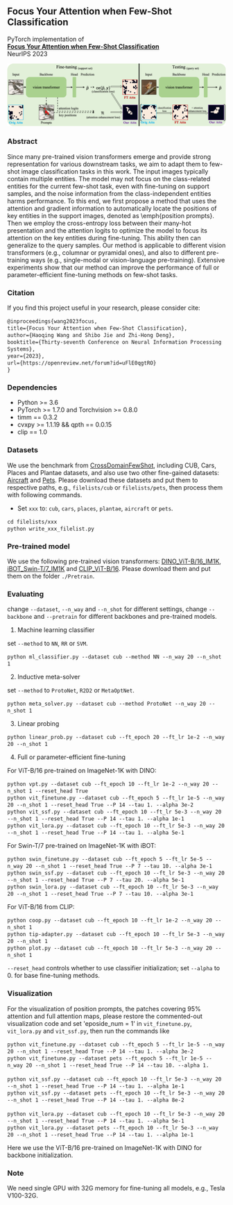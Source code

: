 ## Focus Your Attention when Few-Shot Classification
PyTorch implementation of
<br>
[**Focus Your Attention when Few-Shot Classification**](https://openreview.net/forum?id=uFlE0qgtRO)
<br>
NeurIPS 2023

<p align="center">
  <img src="model.png" width="1000">
</p>

### Abstract

Since many pre-trained vision transformers emerge and provide strong representation for various downstream tasks, we aim to adapt them to few-shot image classification tasks in this work. The input images typically contain multiple entities. The model may not focus on the class-related entities for the current few-shot task, even with fine-tuning on support samples, and the noise information from the class-independent entities harms performance. To this end, we first propose a method that uses the attention and gradient information to automatically locate the positions of key entities in the support images, denoted as \emph{position prompts}. Then we employ the cross-entropy loss between their many-hot presentation and the attention logits to optimize the model to focus its attention on the key entities during fine-tuning. This ability then can generalize to the query samples. Our method is applicable to different vision transformers (e.g., columnar or pyramidal ones), and also to different pre-training ways (e.g., single-modal or vision-language pre-training). Extensive experiments show that our method can improve the performance of full or parameter-efficient fine-tuning methods on few-shot tasks.

### Citation
If you find this project useful in your research, please consider cite:
```
@inproceedings{wang2023focus,
title={Focus Your Attention when Few-Shot Classification},
author={Haoqing Wang and Shibo Jie and Zhi-Hong Deng},
booktitle={Thirty-seventh Conference on Neural Information Processing Systems},
year={2023},
url={https://openreview.net/forum?id=uFlE0qgtRO}
}
```

### Dependencies
* Python >= 3.6
* PyTorch >= 1.7.0 and Torchvision >= 0.8.0
* timm == 0.3.2
* cvxpy >= 1.1.19 && qpth == 0.0.15
* clip == 1.0

### Datasets
We use the benchmark from [CrossDomainFewShot](https://github.com/hytseng0509/CrossDomainFewShot), including CUB, Cars, Places and Plantae datasets, and also use two other fine-gained datasets: [Aircraft](https://www.robots.ox.ac.uk/~vgg/data/fgvc-aircraft/) and [Pets](https://www.robots.ox.ac.uk/~vgg/data/pets/). Please download these datasets and put them to respective paths, e.g., `filelists/cub` or `filelists/pets`, then process them with following commands.
- Set `xxx` to: `cub`, `cars`, `places`, `plantae`, `aircraft` or `pets`.
```
cd filelists/xxx
python write_xxx_filelist.py
```

### Pre-trained model

We use the following pre-trained vision transformers: [DINO_ViT-B/16_IM1K](https://dl.fbaipublicfiles.com/dino/dino_vitbase16_pretrain/dino_vitbase16_pretrain.pth), [iBOT_Swin-T/7_IM1K](https://lf3-nlp-opensource.bytetos.com/obj/nlp-opensource/archive/2022/ibot/swint_7/checkpoint_teacher.pth) and [CLIP_ViT-B/16](https://github.com/openai/CLIP). Please download them and put them on the folder `./Pretrain`. 

### Evaluating

change `--dataset`, `--n_way` and `--n_shot` for different settings, change `--backbone` and `--pretrain` for different backbones and pre-trained models.

1. Machine learning classifier

set `--method` to `NN`, `RR` or `SVM`.
```
python ml_classifier.py --dataset cub --method NN --n_way 20 --n_shot 1
```

2. Inductive meta-solver

set `--method` to `ProtoNet`, `R2D2` or `MetaOptNet`.
```
python meta_solver.py --dataset cub --method ProtoNet --n_way 20 --n_shot 1
```

3. Linear probing

```
python linear_prob.py --dataset cub --ft_epoch 20 --ft_lr 1e-2 --n_way 20 --n_shot 1
```

4. Full or parameter-efficient fine-tuning

For ViT-B/16 pre-trained on ImageNet-1K with DINO:
```
python vpt.py --dataset cub --ft_epoch 10 --ft_lr 1e-2 --n_way 20 --n_shot 1 --reset_head True
python vit_finetune.py --dataset cub --ft_epoch 5 --ft_lr 1e-5 --n_way 20 --n_shot 1 --reset_head True --P 14 --tau 1. --alpha 3e-2
python vit_ssf.py --dataset cub --ft_epoch 10 --ft_lr 5e-3 --n_way 20 --n_shot 1 --reset_head True --P 14 --tau 1. --alpha 1e-1
python vit_lora.py --dataset cub --ft_epoch 10 --ft_lr 5e-3 --n_way 20 --n_shot 1 --reset_head True --P 14 --tau 1. --alpha 5e-1
```
For Swin-T/7 pre-trained on ImageNet-1K with iBOT:
```
python swin_finetune.py --dataset cub --ft_epoch 5 --ft_lr 5e-5 --n_way 20 --n_shot 1 --reset_head True --P 7 --tau 10. --alpha 3e-1
python swin_ssf.py --dataset cub --ft_epoch 10 --ft_lr 5e-3 --n_way 20 --n_shot 1 --reset_head True --P 7 --tau 20. --alpha 5e-1
python swin_lora.py --dataset cub --ft_epoch 10 --ft_lr 5e-3 --n_way 20 --n_shot 1 --reset_head True --P 7 --tau 10. --alpha 3e-1
```
For ViT-B/16 from CLIP:
```
python coop.py --dataset cub --ft_epoch 10 --ft_lr 1e-2 --n_way 20 --n_shot 1
python tip-adapter.py --dataset cub --ft_epoch 10 --ft_lr 5e-3 --n_way 20 --n_shot 1
python plot.py --dataset cub --ft_epoch 10 --ft_lr 5e-3 --n_way 20 --n_shot 1
```

`--reset_head` controls whether to use classifier initialization; set `--alpha` to 0. for base fine-tuning methods.

### Visualization
For the visualization of position prompts, the patches covering 95% attention and full attention maps, please restore the commented-out visualization code and set 'eposide_num = 1' in `vit_finetune.py`, `vit_lora.py` and `vit_ssf.py`, then run the commands like
```
python vit_finetune.py --dataset cub --ft_epoch 5 --ft_lr 1e-5 --n_way 20 --n_shot 1 --reset_head True --P 14 --tau 1. --alpha 3e-2
python vit_finetune.py --dataset pets --ft_epoch 5 --ft_lr 1e-5 --n_way 20 --n_shot 1 --reset_head True --P 14 --tau 10. --alpha 1.

python vit_ssf.py --dataset cub --ft_epoch 10 --ft_lr 5e-3 --n_way 20 --n_shot 1 --reset_head True --P 14 --tau 1. --alpha 1e-1
python vit_ssf.py --dataset pets --ft_epoch 10 --ft_lr 5e-3 --n_way 20 --n_shot 1 --reset_head True --P 14 --tau 1. --alpha 8e-2

python vit_lora.py --dataset cub --ft_epoch 10 --ft_lr 5e-3 --n_way 20 --n_shot 1 --reset_head True --P 14 --tau 1. --alpha 5e-1
python vit_lora.py --dataset pets --ft_epoch 10 --ft_lr 5e-3 --n_way 20 --n_shot 1 --reset_head True --P 14 --tau 1. --alpha 1e-1
```
Here we use the ViT-B/16 pre-trained on ImageNet-1K with DINO for backbone initialization.

### Note
We need single GPU with 32G memory for fine-tuning all models, e.g., Tesla V100-32G.
